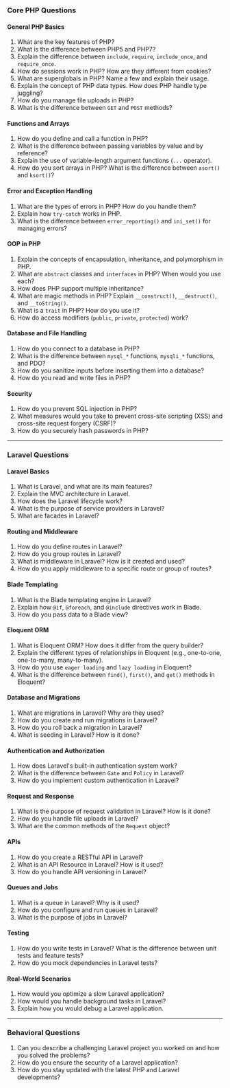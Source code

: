 ### **Core PHP Questions**

#### **General PHP Basics**
1. What are the key features of PHP?
2. What is the difference between PHP5 and PHP7?
3. Explain the difference between `include`, `require`, `include_once`, and `require_once`.
4. How do sessions work in PHP? How are they different from cookies?
5. What are superglobals in PHP? Name a few and explain their usage.
6. Explain the concept of PHP data types. How does PHP handle type juggling?
7. How do you manage file uploads in PHP?
8. What is the difference between `GET` and `POST` methods?

#### **Functions and Arrays**
1. How do you define and call a function in PHP?
2. What is the difference between passing variables by value and by reference?
3. Explain the use of variable-length argument functions (`...` operator).
4. How do you sort arrays in PHP? What is the difference between `asort()` and `ksort()`?

#### **Error and Exception Handling**
1. What are the types of errors in PHP? How do you handle them?
2. Explain how `try-catch` works in PHP.
3. What is the difference between `error_reporting()` and `ini_set()` for managing errors?

#### **OOP in PHP**
1. Explain the concepts of encapsulation, inheritance, and polymorphism in PHP.
2. What are `abstract` classes and `interfaces` in PHP? When would you use each?
3. How does PHP support multiple inheritance?
4. What are magic methods in PHP? Explain `__construct()`, `__destruct()`, and `__toString()`.
5. What is a `trait` in PHP? How do you use it?
6. How do access modifiers (`public`, `private`, `protected`) work?

#### **Database and File Handling**
1. How do you connect to a database in PHP?
2. What is the difference between `mysql_*` functions, `mysqli_*` functions, and PDO?
3. How do you sanitize inputs before inserting them into a database?
4. How do you read and write files in PHP?

#### **Security**
1. How do you prevent SQL injection in PHP?
2. What measures would you take to prevent cross-site scripting (XSS) and cross-site request forgery (CSRF)?
3. How do you securely hash passwords in PHP?

---

### **Laravel Questions**

#### **Laravel Basics**
1. What is Laravel, and what are its main features?
2. Explain the MVC architecture in Laravel.
3. How does the Laravel lifecycle work?
4. What is the purpose of service providers in Laravel?
5. What are facades in Laravel?

#### **Routing and Middleware**
1. How do you define routes in Laravel?
2. How do you group routes in Laravel?
3. What is middleware in Laravel? How is it created and used?
4. How do you apply middleware to a specific route or group of routes?

#### **Blade Templating**
1. What is the Blade templating engine in Laravel?
2. Explain how `@if`, `@foreach`, and `@include` directives work in Blade.
3. How do you pass data to a Blade view?

#### **Eloquent ORM**
1. What is Eloquent ORM? How does it differ from the query builder?
2. Explain the different types of relationships in Eloquent (e.g., one-to-one, one-to-many, many-to-many).
3. How do you use `eager loading` and `lazy loading` in Eloquent?
4. What is the difference between `find()`, `first()`, and `get()` methods in Eloquent?

#### **Database and Migrations**
1. What are migrations in Laravel? Why are they used?
2. How do you create and run migrations in Laravel?
3. How do you roll back a migration in Laravel?
4. What is seeding in Laravel? How is it done?

#### **Authentication and Authorization**
1. How does Laravel's built-in authentication system work?
2. What is the difference between `Gate` and `Policy` in Laravel?
3. How do you implement custom authentication in Laravel?

#### **Request and Response**
1. What is the purpose of request validation in Laravel? How is it done?
2. How do you handle file uploads in Laravel?
3. What are the common methods of the `Request` object?

#### **APIs**
1. How do you create a RESTful API in Laravel?
2. What is an API Resource in Laravel? How is it used?
3. How do you handle API versioning in Laravel?

#### **Queues and Jobs**
1. What is a queue in Laravel? Why is it used?
2. How do you configure and run queues in Laravel?
3. What is the purpose of jobs in Laravel?

#### **Testing**
1. How do you write tests in Laravel? What is the difference between unit tests and feature tests?
2. How do you mock dependencies in Laravel tests?

#### **Real-World Scenarios**
1. How would you optimize a slow Laravel application?
2. How would you handle background tasks in Laravel?
3. Explain how you would debug a Laravel application.

---

### **Behavioral Questions**
1. Can you describe a challenging Laravel project you worked on and how you solved the problems?
2. How do you ensure the security of a Laravel application?
3. How do you stay updated with the latest PHP and Laravel developments?
